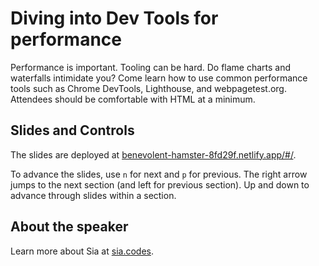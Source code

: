# Diving into Dev Tools for performance

Performance is important. Tooling can be hard. Do flame charts and waterfalls intimidate you? Come learn how to use common performance tools such as Chrome DevTools, Lighthouse, and webpagetest.org. Attendees should be comfortable with HTML at a minimum.

## Slides and Controls

The slides are deployed at [benevolent-hamster-8fd29f.netlify.app/#/](https://benevolent-hamster-8fd29f.netlify.app/#/).

To advance the slides, use `n` for next and `p` for previous. The right arrow jumps to the next section (and left for previous section). Up and down to advance through slides within a section.

## About the speaker

Learn more about Sia at [sia.codes](https://sia.codes/).
